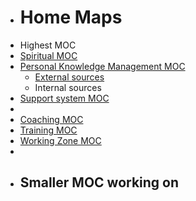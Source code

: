 - # Home Maps
- Highest MOC
- [Spiritual MOC](<Spiritual MOC.md>)
- [Personal Knowledge Management MOC](<Personal Knowledge Management MOC.md>)
    - [External sources](<External sources.md>)
    - Internal sources
- [Support system MOC](<Support system MOC.md>)
- 
- [Coaching MOC](<Coaching MOC.md>)
- [Training MOC](<Training MOC.md>)
- [Working Zone MOC](<Working Zone MOC.md>)
- 
- Smaller MOC working on
    - 
